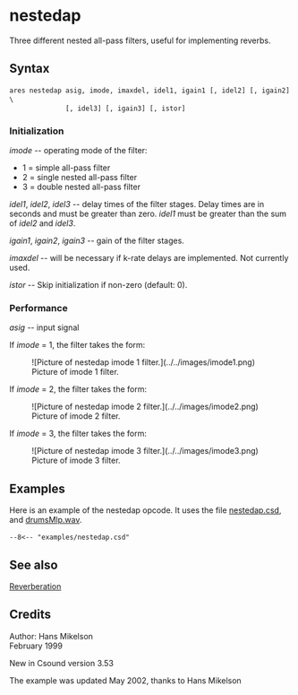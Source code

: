 <!--
id:nestedap
category:Signal Modifiers:Reverberation
-->
# nestedap
Three different nested all-pass filters, useful for implementing reverbs.

## Syntax
``` csound-orc
ares nestedap asig, imode, imaxdel, idel1, igain1 [, idel2] [, igain2] \
              [, idel3] [, igain3] [, istor]
```

### Initialization

_imode_ -- operating mode of the filter:

*  1 = simple all-pass filter
*  2 = single nested all-pass filter
*  3 = double nested all-pass filter

_idel1_, _idel2_, _idel3_ -- delay times of the filter stages. Delay times are in seconds and must be greater than zero. _idel1_ must be greater than the sum of _idel2_ and _idel3_.

_igain1_, _igain2_, _igain3_ -- gain of the filter stages.

_imaxdel_ -- will be necessary if k-rate delays are implemented. Not currently used.

_istor_ -- Skip initialization if non-zero (default: 0).

### Performance

_asig_ -- input signal

If _imode_ = 1, the filter takes the form:

<figure markdown="span">
![Picture of nestedap imode 1 filter.](../../images/imode1.png)
<figcaption>Picture of imode 1 filter.</figcaption>
</figure>

If _imode_ = 2, the filter takes the form:

<figure markdown="span">
![Picture of nestedap imode 2 filter.](../../images/imode2.png)
<figcaption>Picture of imode 2 filter.</figcaption>
</figure>

If _imode_ = 3, the filter takes the form:

<figure markdown="span">
![Picture of nestedap imode 3 filter.](../../images/imode3.png)
<figcaption>Picture of imode 3 filter.</figcaption>
</figure>

## Examples

Here is an example of the nestedap opcode. It uses the file [nestedap.csd](../../examples/nestedap.csd), and [drumsMlp.wav](../../examples/drumsMlp.wav).

``` csound-csd title="Example of the nestedap opcode." linenums="1"
--8<-- "examples/nestedap.csd"
```

## See also

[Reverberation](../../sigmod/reverbtn)

## Credits

Author: Hans Mikelson<br>
February 1999<br>

New in Csound version 3.53

The example was updated May 2002, thanks to Hans Mikelson
